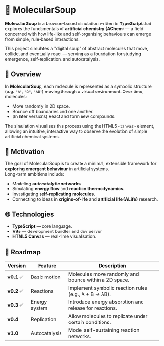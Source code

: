 # 🧪 MolecularSoup

**MolecularSoup** is a browser-based simulation written in **TypeScript** that explores the fundamentals of **artificial chemistry (AChem)** — a field concerned with how life-like and self-organising behaviours can emerge from simple, rule-based interactions.

This project simulates a "digital soup" of abstract molecules that move, collide, and eventually react — serving as a foundation for studying emergence, self-replication, and autocatalysis.

## 🧩 Overview

In **MolecularSoup**, each molecule is represented as a symbolic structure (e.g. `"A"`, `"B"`, `"AB"`) moving through a virtual environment. Over time, molecules:
- Move randomly in 2D space.
- Bounce off boundaries and one another.
- (In later versions) React and form new compounds.

The simulation visualises this process using the HTML5 `<canvas>` element, allowing an intuitive, interactive way to observe the evolution of simple artificial chemical systems.

## 🧠 Motivation

The goal of MolecularSoup is to create a minimal, extensible framework for **exploring emergent behaviour** in artificial systems.  
Long-term ambitions include:
- Modeling **autocatalytic networks**.
- Simulating **energy flow** and **reaction thermodynamics**.
- Investigating **self-replicating molecules**.
- Connecting to ideas in **origins-of-life** and **artificial life (ALife)** research.

## 🌐 Technologies
- **TypeScript** — core language.
- **Vite** — development bundler and dev server.
- **HTML5 Canvas** — real-time visualisation.

## 🚀 Roadmap

| Version  | Feature          | Description |
|----------|-----------------|-------------|
| **v0.1** ✅ | Basic motion    | Molecules move randomly and bounce within a 2D space. |
| **v0.2** ✅ | Reactions       | Implement symbolic reaction rules (e.g., A + B → AB). |
| **v0.3** ✅ | Energy system   | Introduce energy absorption and release for reactions. |
| **v0.4** | Replication     | Allow molecules to replicate under certain conditions. |
| **v1.0** | Autocatalysis   | Model self-sustaining reaction networks. |
